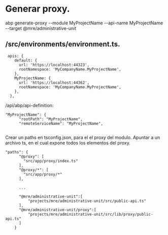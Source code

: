 


# Generar proxy.

abp generate-proxy  --module MyProjectName --api-name MyProjectName --target @mre/administrative-unit


/src/environments/environment.ts.
-- 

```
 apis: {
    default: {
      url: 'https://localhost:44323',
      rootNamespace: 'MyCompanyName.MyProjectName',
    },
	MyProjectName: {
      url: 'https://localhost:44362',
      rootNamespace: 'MyCompanyName.MyProjectName',
    },
  },
```

/api/abp/api-definition:

```
"MyProjectName": {
      "rootPath": "MyProjectName",
      "remoteServiceName": "MyProjectName",
	  
```



Crear un paths en tsconfig.json, para el el proxy del modulo. Apuntar a un archivo ts, en el cual expone todos los elementos del proxy.


```
"paths": {
      "@proxy": [
        "src/app/proxy/index.ts"
      ],
      "@proxy/*": [
        "src/app/proxy/*"
      ],
	  
      ...
	  
      "@mre/administrative-unit":[
		  "projects/mre/administrative-unit/src/public-api.ts"
	  ],
	  "@mre/administrative-unit/proxy":[
		  "projects/mre/administrative-unit/src/lib/proxy/public-api.ts"
	  ]	  
    }
```